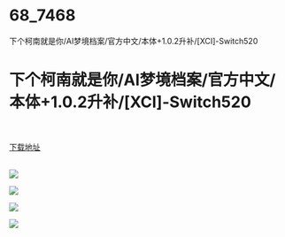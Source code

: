 # 68_7468
下个柯南就是你/AI梦境档案/官方中文/本体+1.0.2升补/[XCI]-Switch520
# 下个柯南就是你/AI梦境档案/官方中文/本体+1.0.2升补/[XCI]-Switch520
 <br/></br>
[下载地址](https://www.switch520.cc/article/7468 "下载地址")
<br/></br>

<p><span><strong><img src="https://www.switch520.cc/muke_img/upload_art_editor_20201125-1_1bc00605c700cda235d06cb50e2e6bd0.jpg"></strong></span></p>
<p><span><strong><img src="https://www.switch520.cc/muke_img/upload_art_editor_20201125-1_8f55492826d6c3729fa6a2d71d5ab893.jpg"></strong></span></p>
<p><span><strong><img src="https://www.switch520.cc/muke_img/upload_art_editor_20201125-1_882c420de884a59dfc1d84548ef1490f.jpg"></strong></span></p>
<p><span><strong><img src="https://www.switch520.cc/muke_img/upload_art_editor_20201125-1_09f69e214e5f660ab258830de672d5e4.jpg"></strong></span></p>
<p></p>

